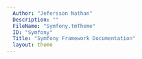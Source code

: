 ```yaml
---
  Author: "Jefersson Nathan"
  Description: ""
  FileName: "Symfony.tmTheme"
  ID: "Symfony"
  Title: "Symfony Framework Documentation"
  layout: theme
---
```

  